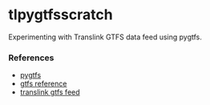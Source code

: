 # tlpygtfsscratch

Experimenting with Translink GTFS data feed using pygtfs.

### References

* [pygtfs](https://pygtfs.readthedocs.io/en/latest/)
* [gtfs reference](https://developers.google.com/transit/gtfs/reference/)
* [translink gtfs feed](https://developer.translink.ca/ServicesGtfs/GtfsData)

